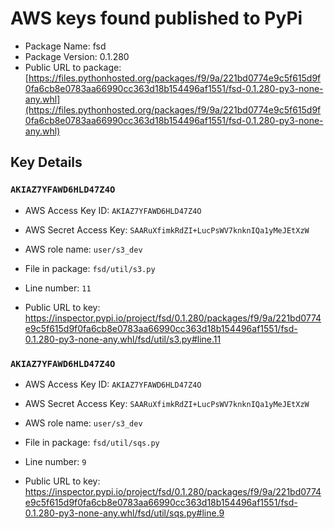 # AWS keys found published to PyPi

* Package Name: fsd
* Package Version: 0.1.280
* Public URL to package: [https://files.pythonhosted.org/packages/f9/9a/221bd0774e9c5f615d9f0fa6cb8e0783aa66990cc363d18b154496af1551/fsd-0.1.280-py3-none-any.whl](https://files.pythonhosted.org/packages/f9/9a/221bd0774e9c5f615d9f0fa6cb8e0783aa66990cc363d18b154496af1551/fsd-0.1.280-py3-none-any.whl)

## Key Details

### `AKIAZ7YFAWD6HLD47Z4O`

* AWS Access Key ID: `AKIAZ7YFAWD6HLD47Z4O`
* AWS Secret Access Key: `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` 
* AWS role name: `user/s3_dev`
* File in package: `fsd/util/s3.py`
* Line number: `11`

* Public URL to key: https://inspector.pypi.io/project/fsd/0.1.280/packages/f9/9a/221bd0774e9c5f615d9f0fa6cb8e0783aa66990cc363d18b154496af1551/fsd-0.1.280-py3-none-any.whl/fsd/util/s3.py#line.11



### `AKIAZ7YFAWD6HLD47Z4O`

* AWS Access Key ID: `AKIAZ7YFAWD6HLD47Z4O`
* AWS Secret Access Key: `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` 
* AWS role name: `user/s3_dev`
* File in package: `fsd/util/sqs.py`
* Line number: `9`

* Public URL to key: https://inspector.pypi.io/project/fsd/0.1.280/packages/f9/9a/221bd0774e9c5f615d9f0fa6cb8e0783aa66990cc363d18b154496af1551/fsd-0.1.280-py3-none-any.whl/fsd/util/sqs.py#line.9


